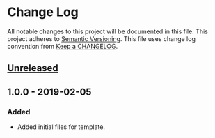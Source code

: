 # Change Log
All notable changes to this project will be documented in this file.
This project adheres to [Semantic Versioning].
This file uses change log convention from [Keep a CHANGELOG].

## [Unreleased]

## 1.0.0 - 2019-02-05
### Added
- Added initial files for template.

[Keep a CHANGELOG]: http://keepachangelog.com
[Semantic Versioning]: http://semver.org/

[unreleased]: https://https://github.com/star-wars-vehicles/vehicle-template/compare/1.0.0...HEAD
